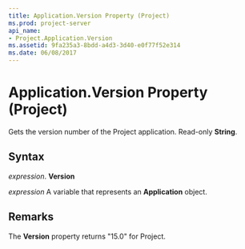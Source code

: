 ```yaml
---
title: Application.Version Property (Project)
ms.prod: project-server
api_name:
- Project.Application.Version
ms.assetid: 9fa235a3-8bdd-a4d3-3d40-e0f77f52e314
ms.date: 06/08/2017
---
```



# Application.Version Property (Project)

Gets the version number of the Project application. Read-only **String**.


## Syntax

 _expression_. **Version**

 _expression_ A variable that represents an **Application** object.


## Remarks

The **Version** property returns "15.0" for Project.



